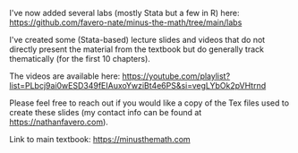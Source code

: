 I've now added several labs (mostly Stata but a few in R) here: https://github.com/favero-nate/minus-the-math/tree/main/labs

I've created some (Stata-based) lecture slides and videos that do not directly present the material from the textbook but do generally track thematically (for the first 10 chapters).

The videos are available here: https://youtube.com/playlist?list=PLbcj9ai0wESD349fEIAuxoYwziBt4e6PS&si=vegLYbOk2pVHtrnd

Please feel free to reach out if you would like a copy of the Tex files used to create these slides (my contact info can be found at https://nathanfavero.com).

Link to main textbook: https://minusthemath.com
